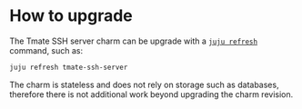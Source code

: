 # How to upgrade

The Tmate SSH server charm can be upgrade with a [`juju refresh`](https://documentation.ubuntu.com/juju/3.6/reference/juju-cli/list-of-juju-cli-commands/refresh/) command, such as:

```bash
juju refresh tmate-ssh-server
```

The charm is stateless and does not rely on storage such as databases, therefore there is not additional work beyond upgrading the charm revision.
